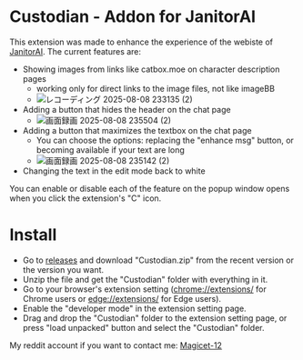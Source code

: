 # Custodian - Addon for JanitorAI
This extension was made to enhance the experience of the webiste of [JanitorAI](https://janitorai.com/). The current features are:

- Showing images from links like catbox.moe on character description pages
    - working only for direct links to the image files, not like imageBB
    - ![レコーディング 2025-08-08 233135 (2)](https://github.com/user-attachments/assets/dd1714bb-3976-49cb-911e-d4136be25e50)
- Adding a button that hides the header on the chat page
    - ![画面録画 2025-08-08 235504 (2)](https://github.com/user-attachments/assets/faf3c73a-bb53-49d5-830e-6a9f54e8a093)
- Adding a button that maximizes the textbox on the chat page
    - You can choose the options: replacing the "enhance msg" button, or becoming available if your text are long
    - ![画面録画 2025-08-08 235142 (2)](https://github.com/user-attachments/assets/2d8324fb-d6f9-4a19-b0fd-de1794db5c47)
- Changing the text in the edit mode back to white

You can enable or disable each of the feature on the popup window opens when you click the extension's "C" icon.

# Install
- Go to [releases](https://github.com/MagicET/Custodian/releases/) and download "Custodian.zip" from the recent version or the version you want.
- Unzip the file and get the "Custodian" folder with everything in it.
- Go to your browser's extension setting ([chrome://extensions/](chrome://extensions/) for Chrome users or [edge://extensions/](edge://extensions/) for Edge users).
- Enable the "developer mode" in the extension setting page.
- Drag and drop the "Custodian" folder to the extension setting page, or press "load unpacked" button and select the "Custodian" folder.

My reddit account if you want to contact me: [Magicet-12](https://www.reddit.com/user/Magicet-12/)
